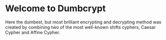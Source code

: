 # Welcome to Dumbcrypt

Here the dumbest, but most brilliant encrypting and decrypting method was created by combining two of the most well-known shifts cyphers, Caesar Cypher and Affine Cypher.
